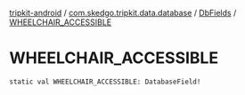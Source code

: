 [tripkit-android](../../index.md) / [com.skedgo.tripkit.data.database](../index.md) / [DbFields](index.md) / [WHEELCHAIR_ACCESSIBLE](./-w-h-e-e-l-c-h-a-i-r_-a-c-c-e-s-s-i-b-l-e.md)

# WHEELCHAIR_ACCESSIBLE

`static val WHEELCHAIR_ACCESSIBLE: DatabaseField!`